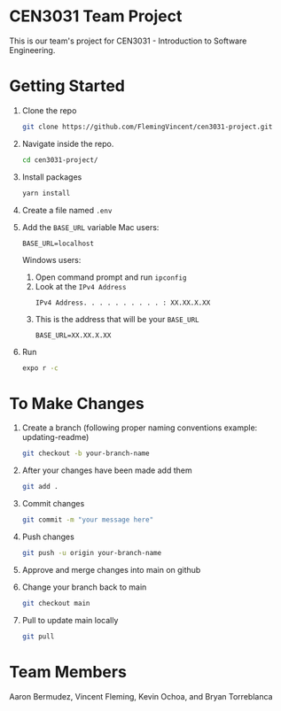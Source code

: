 # CEN3031 Team Project

This is our team's project for CEN3031 - Introduction to Software Engineering.

# Getting Started

1. Clone the repo
   ```sh
   git clone https://github.com/FlemingVincent/cen3031-project.git
   ```
2. Navigate inside the repo.
   ```sh
   cd cen3031-project/
   ```
3. Install packages
   ```sh
   yarn install
   ```
4. Create a file named `.env`

5. Add the `BASE_URL` variable
   Mac users:
   ```
   BASE_URL=localhost
   ```
   Windows users:
   1. Open command prompt and run `ipconfig`
   2. Look at the `IPv4 Address`
      ```
      IPv4 Address. . . . . . . . . . : XX.XX.X.XX
      ```
   3. This is the address that will be your `BASE_URL`
      ```
      BASE_URL=XX.XX.X.XX
      ```
6. Run
   ```sh
   expo r -c
   ```

# To Make Changes

1. Create a branch (following proper naming conventions example: updating-readme)
   ```sh
   git checkout -b your-branch-name
   ```
2. After your changes have been made add them
   ```sh
   git add .
   ```
3. Commit changes
   ```sh
   git commit -m "your message here"
   ```
4. Push changes
   ```sh
   git push -u origin your-branch-name
   ```
5. Approve and merge changes into main on github

6. Change your branch back to main
   ```sh
   git checkout main
   ```
7. Pull to update main locally
   ```sh
   git pull
   ```

# Team Members

Aaron Bermudez, Vincent Fleming, Kevin Ochoa, and Bryan Torreblanca
